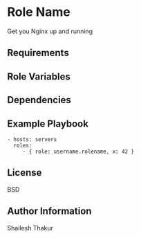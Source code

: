 Role Name
=========

Get you Nginx up and running

Requirements
------------


Role Variables
--------------


Dependencies
------------



Example Playbook
----------------

    - hosts: servers
      roles:
         - { role: username.rolename, x: 42 }

License
-------

BSD

Author Information
------------------
Shailesh Thakur

